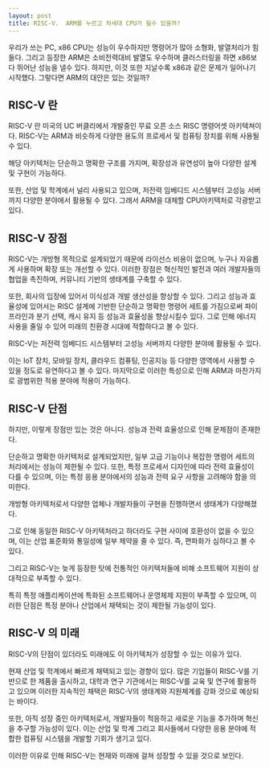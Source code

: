 ```yaml
---
layout: post
title: RISC-V.  ARM를 누르고 차세대 CPU가 될수 있을까?  
---
```


우리가 쓰는 PC, x86 CPU는 성능이 우수하지만 명령어가 많아 소형화, 발열처리가 힘들다. 그리고 등장한 ARM은 소비전력대비 발열도 우수하며 클러스터링을 하면 x86보다 뛰어난 성능을 낼수 있다. 하지만, 이것 또한 지날수록 x86과 같은 문제가 일어나기 시작했다. 그렇다면 ARM의 대안은 있는 것일까?



<h2>RISC-V 란</h2>
RISC-V 란 미국의 UC 버클리에서 개발중인 무료 오픈 소스 RISC 명령어셋 아키텍쳐이다. 
RISC-V는 ARM과 비슷하게 다양한 용도의 프로세서 및 컴퓨팅 장치를 위해 사용될 수 있다. 

해당 아키텍처는 단순하고 명확한 구조를 가지며, 확장성과 유연성이 높아 다양한 설계 및 구현이 가능하다. 

또한, 산업 및 학계에서 널리 사용되고 있으며, 저전력 임베디드 시스템부터 고성능 서버까지 다양한 분야에서 활용될 수 있다. 그래서 ARM을 대체할 CPU아키텍처로 각광받고 있다.



<h2>RISC-V 장점</h2>
RISC-V는 개방형 목적으로 설계되었기 때문에 라이선스 비용이 없으며, 누구나 자유롭게 사용하며 확장 또는 개선할 수 있다. 
이러한 장점은 혁신적인 발전과 여러 개발자들의 협업을 촉진하며, 커뮤니티 기반의 생태계를 구축할 수 있다. 

또한, 회사의 입장에 있어서 이식성과 개발 생산성을 향상할 수 있다. 
그리고 성능과 효율성에 있어서는 RISC 설계에 기반한 단순하고 명확한 명령어 세트를 가짐으로써 파이프라인과 분기 선택, 캐시 유지 등 성능과 효율성을 향상시킬수 있다. 그로 인해 에너지사용을 줄일 수 있어 미래의 친환경 시대에 적합하다고 볼 수 있다. 

RISC-V는 저전력 임베디드 시스템부터 고성능 서버까지 다양한 분야에 활용될 수 있다. 

이는 IoT 장치, 모바일 장치, 클라우드 컴퓨팅, 인공지능 등 다양한 영역에서 사용할 수 있을 정도로 유연하다고 볼 수 있다. 마지막으로 이러한 특성으로 인해 ARM과 마찬가지로 광범위한 적용 분야에 적용이 가능하다.



<h2>RISC-V 단점</h2> 
하지만, 이렇게 장점만 있는 것은 아니다.
성능과 전력 효율성으로 인해 문제점이 존재한다. 

단순하고 명확한 아키텍처로 설계되었지만, 일부 고급 기능이나 복잡한 명령어 세트의 처리에서는 성능이 제한될 수 있다. 또한, 특정 프로세서 디자인에 따라 전력 효율성이 다를 수 있으며, 이는 특정 응용 분야에서의 성능과 전력 요구 사항을 고려해야 함을 의미한다.

개방형 아키텍처로서 다양한 업체나 개발자들이 구현을 진행하면서 생태계가 다양해졌다. 

그로 인해 동일한 RISC-V 아키텍처라고 하더라도 구현 사이에 호환성이 없을 수 있으며, 이는 산업 표준화와 통일성에 일부 제약을 줄 수 있다. 즉, 편파화가 심하다고 볼 수 있다. 

그리고 RISC-V는 늦게 등장한 탓에 전통적인 아키텍처들에 비해 소프트웨어 지원이 상대적으로 부족할 수 있다. 

특히 특정 애플리케이션에 특화된 소프트웨어나 운영체제 지원이 부족할 수 있으며, 이러한 단점은 특정 분야나 산업에서 채택되는 것이 제한될 가능성이 있다.




<h2>RISC-V 의 미래</h2> 
RISC-V의 단점이 있더라도 미래에도 이 아키텍처가 성장할 수 있는 이유가 있다.

현재 산업 및 학계에서 빠르게 채택되고 있는 경향이 있다. 많은 기업들이 RISC-V를 기반으로 한 제품을 출시하고, 대학과 연구 기관에서는 RISC-V를 교육 및 연구에 활용하고 있으며 이러한 지속적인 채택은 RISC-V의 생태계와 지원체계를 강화 것으로 예상되는 바이다.

또한, 아직 성장 중인 아키텍처로서, 개발자들이 적응하고 새로운 기능을 추가하며 혁신을 추구할 가능성이 있다. 이는 산업 및 학계 그리고 회사들에서 다양한 응용 분야에 적합한 컴퓨팅 시스템을 개발할 기회가 생기고 있다.

이러한 이유로 인해 RISC-V는 현재와 미래에 걸쳐 성장할 수 있을 것으로 보인다.